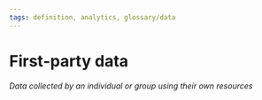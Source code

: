 ```yaml
---
tags: definition, analytics, glossary/data
---
```

#  First-party data
*Data collected by an individual or group using their own resources*